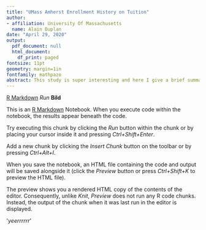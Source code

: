 ```yaml
---
title: "UMass Amherst Enrollment History on Tuition"
author:
- affiliation: University Of Massachusetts
  name: Alain Duplan
date: "April 29, 2020"
output:
  pdf_document: null
  html_document:
    df_print: paged
fontsize: 11pt
geometry: margin=1in
fontfamily: mathpazo
abstract: This study is super interesting and here I give a brief summary....
---
```


[R Markdown](http://rmarkdown.rstudio.com)
*Run*
**Bild**


This is an [R Markdown](http://rmarkdown.rstudio.com) Notebook. When you execute code within the notebook, the results appear beneath the code. 

Try executing this chunk by clicking the *Run* button within the chunk or by placing your cursor inside it and pressing *Ctrl+Shift+Enter*. 

Add a new chunk by clicking the *Insert Chunk* button on the toolbar or by pressing *Ctrl+Alt+I*.

When you save the notebook, an HTML file containing the code and output will be saved alongside it (click the *Preview* button or press *Ctrl+Shift+K* to preview the HTML file).

The preview shows you a rendered HTML copy of the contents of the editor. Consequently, unlike *Knit*, *Preview* does not run any R code chunks. Instead, the output of the chunk when it was last run in the editor is displayed.

'$yeerrrrrr$'
